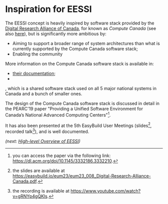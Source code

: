# Inspiration for EESSI

The EESSI concept is heavily inspired by software stack provided by the
[Digital Research Alliance of Canada](https://alliancecan.ca/en/about/alliance),
for known as *Compute Canada* (see also [here](../cvmfs/flagship-repositories.md)), but is significantly more ambitious by:

* Aiming to support a broader range of system architectures than what is currently supported by the
  Compute Canada software stack;
* Enabling the community


More information on the Compute Canada software stack is available in:

* [their documentation]();
* 

, which is a shared software stack used on all 5 major national systems in Canada and a bunch of smaller ones.

The design of the Compute Canada software stack is discussed in detail in the PEARC'19 paper "Providing a Unified Software Environment for Canada’s National Advanced Computing Centers"[^2].

It has also been presented at the 5th EasyBuild User Meetings (slides[^3], recorded talk[^4]), and is well documented.

[^2]: you can access the paper via the following link: https://dl.acm.org/doi/10.1145/3332186.3332210.

[^3]: the slides are available at https://easybuild.io/eum23/eum23_008_Digital-Research-Alliance-Canada.pdf.

[^4]: the recording is available at https://www.youtube.com/watch?v=gRNYp4gQKls.


*(next: [High-level Overview of EESSI](high-level-overview.md))*
